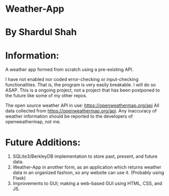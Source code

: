 # Weather-App
# By Shardul Shah

# Information:

A weather app formed from scratch using a pre-existing API.

I have not enabled nor coded error-checking or input-checking functionalities. That is, the program is very easily breakable.
I will do so ASAP. This is a ongoing project, not a project that has been postponed to the future like some of my other repos.

The open source weather API in use: https://openweathermap.org/api 
All data collected from https://openweathermap.org/api. Any inaccuracy of weather information should be reported to the developers of openweathermap, not me.

# Future Additions:
1. SQLite3/BerkleyDB implementation to store past, present, and future data. 
2. Weather-App in another form, as an application which returns weather data in an organized fashion, so any website can use it. (Probably using Flask)
3. Improvements to GUI; making a web-based GUI using HTML, CSS, and JS.

